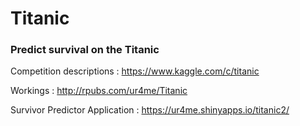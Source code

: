 # Titanic
### Predict survival on the Titanic

Competition descriptions : https://www.kaggle.com/c/titanic

Workings : http://rpubs.com/ur4me/Titanic

Survivor Predictor Application : https://ur4me.shinyapps.io/titanic2/
